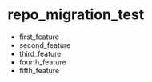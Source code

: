 # repo_migration_test

  * first_feature
  * second_feature
  * third_feature
  * fourth_feature
  * fifth_feature
